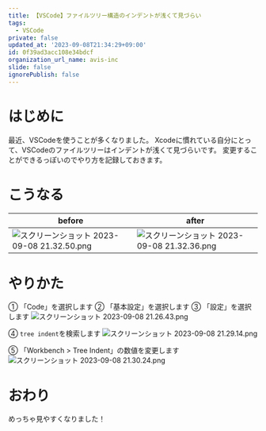 ```yaml
---
title: 【VSCode】ファイルツリー構造のインデントが浅くて見づらい
tags:
  - VSCode
private: false
updated_at: '2023-09-08T21:34:29+09:00'
id: 0f39ad3acc108e34bdcf
organization_url_name: avis-inc
slide: false
ignorePublish: false
---
```

# はじめに
最近、VSCodeを使うことが多くなりました。
Xcodeに慣れている自分にとって、VSCodeのファイルツリーはインデントが浅くて見づらいです。
変更することができるっぽいのでやり方を記録しておきます。

# こうなる
|before|after|
|-|-|
|![スクリーンショット 2023-09-08 21.32.50.png](https://qiita-image-store.s3.ap-northeast-1.amazonaws.com/0/1745371/84677ff8-7e5e-459e-a274-79a526cc8284.png)|![スクリーンショット 2023-09-08 21.32.36.png](https://qiita-image-store.s3.ap-northeast-1.amazonaws.com/0/1745371/002b7384-6f8a-fff8-8635-f011f8a0e218.png)|

# やりかた
① 「Code」を選択します
② 「基本設定」を選択します
③ 「設定」を選択します
![スクリーンショット 2023-09-08 21.26.43.png](https://qiita-image-store.s3.ap-northeast-1.amazonaws.com/0/1745371/3c7f9c9a-9204-5c38-f1fc-9f3d8193fa9d.png)

④ `tree indent`を検索します
![スクリーンショット 2023-09-08 21.29.14.png](https://qiita-image-store.s3.ap-northeast-1.amazonaws.com/0/1745371/172672b6-f82d-d455-3600-442741067e85.png)

⑤ 「Workbench > Tree Indent」の数値を変更します
![スクリーンショット 2023-09-08 21.30.24.png](https://qiita-image-store.s3.ap-northeast-1.amazonaws.com/0/1745371/fbb5d793-ecbd-e028-1586-5d44912de070.png)

# おわり
めっちゃ見やすくなりました！
